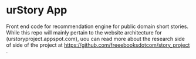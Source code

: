 # urStory App
Front end code for recommendation engine for public domain short stories. While this repo will mainly pertain to the website architecture for (urstoryproject.appspot.com), uou can read more about the research side of side of the project at https://github.com/freeebooksdotcom/story_project . 
